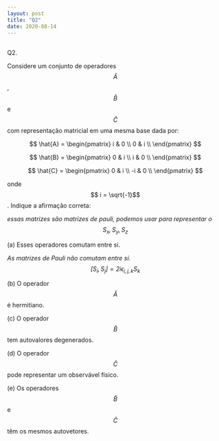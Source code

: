 ```yaml
---
layout: post
title: "Q2"
date: 2020-08-14
---
```

##
Q2.

Considere um conjunto de operadores $$ \hat{A} $$, $$ \hat{B} $$ e $$ \hat{C} $$ com representação matricial em uma mesma base dada por:

$$ \hat{A} = 
    \begin{pmatrix}
    i & 0  \\
    0 & i  \\
    \end{pmatrix}
$$

$$ \hat{B} = 
    \begin{pmatrix}
    0 & i  \\
    i & 0  \\
    \end{pmatrix}
$$

$$ \hat{C} = 
    \begin{pmatrix}
    0 & i  \\
    -i & 0  \\
    \end{pmatrix}
$$

onde $$ i = \sqrt{-1}$$. Indique a afirmação correta:

*essas matrizes são matrizes de pauli, podemos usar para representar o $$S_{x},S_{y},S_{z}$$*

(a) Esses operadores comutam entre si.

*As matrizes de Pauli não comutam entre sí. $$ [S_i, S_j] = 2i\epsilon_{i,j,k} S_k $$*

(b) O operador $$\hat{A}$$ é  hermitiano.

(c) O operador $$\hat{B}$$ tem autovalores degenerados.

(d) O operador $$\hat{C}$$ pode representar um observável físico.

(e) Os operadores $$\hat{B}$$ e $$\hat{C}$$ têm os mesmos autovetores.

